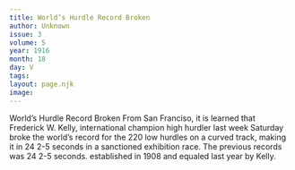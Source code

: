 ```yaml
---
title: World’s Hurdle Record Broken
author: Unknown
issue: 3
volume: 5
year: 1916
month: 18
day: V
tags:
layout: page.njk
image:
---
```

World’s Hurdle Record Broken       From San Franciso, it is learned that Frederick W. Kelly, international champion high hurdler last week Saturday broke the world’s record for the 220 low hurdles on a curved track, making it in 24 2-5 seconds in a sanctioned exhibition race. The previous records was 24 2-5 seconds. established in 1908 and equaled last year by Kelly. 


